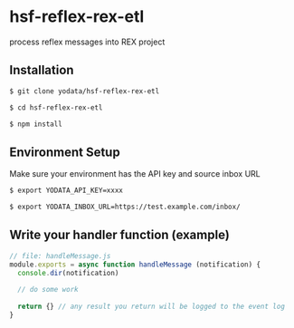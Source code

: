 # hsf-reflex-rex-etl
process reflex messages into REX project

## Installation

```bash
$ git clone yodata/hsf-reflex-rex-etl

$ cd hsf-reflex-rex-etl

$ npm install
```

## Environment Setup

Make sure your environment has the API key and source inbox URL

```bash
$ export YODATA_API_KEY=xxxx

$ export YODATA_INBOX_URL=https://test.example.com/inbox/
```

## Write your handler function (example)

```js
// file: handleMessage.js
module.exports = async function handleMessage (notification) {
  console.dir(notification)
  
  // do some work
  
  return {} // any result you return will be logged to the event log
}

```